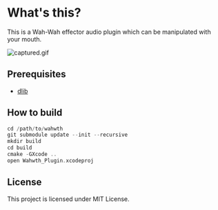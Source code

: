 # What's this?

This is a Wah-Wah effector audio plugin which can be manipulated with your mouth.

![captured.gif](https://user-images.githubusercontent.com/359226/82833785-0ddfba00-9efa-11ea-8d9e-ca701dbfb370.gif)


## Prerequisites

* [dlib](http://dlib.net/)

## How to build

```cpp
cd /path/to/wahwth
git submodule update --init --recursive
mkdir build
cd build
cmake -GXcode ..
open Wahwth_Plugin.xcodeproj
```

## License

This project is licensed under MIT License.

